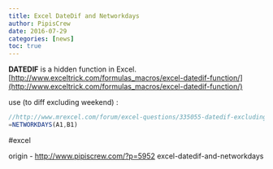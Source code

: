 ```yaml
---
title: Excel DateDif and Networkdays
author: PipisCrew
date: 2016-07-29
categories: [news]
toc: true
---
```


**DATEDIF** is a hidden function in Excel.
[http://www.exceltrick.com/formulas_macros/excel-datedif-function/](http://www.exceltrick.com/formulas_macros/excel-datedif-function/)

use (to diff excluding weekend) :
```js
//http://www.mrexcel.com/forum/excel-questions/335055-datedif-excluding-weekends.html
=NETWORKDAYS(A1,B1)
```

#excel

origin - http://www.pipiscrew.com/?p=5952 excel-datedif-and-networkdays